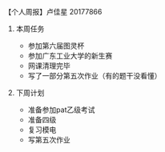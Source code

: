 【个人周报】卢佳星 20177866

1. 本周任务
   
   * 参加第六届图灵杯
   * 参加广东工业大学的新生赛
   * 网课清理完毕
   * 写了一部分第五次作业（有的题干没看懂）
2. 下周计划
   
   * 准备参加pat乙级考试
   * 准备四级
   * 复习模电
   * 写第五次作业
